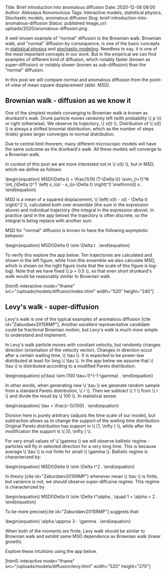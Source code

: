 Title: Brief introduction into anomalous diffusion
Date: 2020-12-08 08:00
Author: Aleksejus Kononovicius
Tags: Interactive models, statistical physics, Stochastic models, anomalous diffusion
Slug: brief-introduction-into-anomalous-diffusion
Status: published
Image_url: uploads/2020/anomalous-diffusion.png

A well-known example of "normal" diffusion is the Brownian walk. Brownian walk,
and "normal" diffusion by consequence, is one of the basic concepts in
[statistical physics](/tag/statistical-physics/) and
[stochastic modeling](/tag/stochastic-models/). Needless to say, it is one of
the most important concepts in our work. But in the empirical we can find
examples of different kind of diffusion, which notably faster (known as
super-diffusion) or notably slower (known as sub-diffusion) than the "normal"
diffusion.

In this post we will compare normal and anomalous diffusion from the
point-of-view of mean square displacement (abbr. MSD).<!--more-->

## Brownian walk - diffusion as we know it

One of the simplest models converging to Brownian walk is known as drunkard's
walk. Drunk particle moves randomly left (with probability \\\( p \\\)) or
right (otherwise). We observe its trajectory, \\\( x(t) \\\). Distribution of
\\\( x(t) \\\) is always a shifted binomial distribution, which as the number
of steps (trials) grows larger converges to normal distribution.

Due to central limit theorem, many different microscopic models will have the
same outcome as the drunkard's walk. All these models will converge to a
Brownian walk.

In context of this post we are more interested not in \\\( x(t) \\\), but in
MSD, which we define as follows:

\begin{equation}
    MSD(\Delta t) = \frac{1}{N (T-\Delta t)} \sum_{i=1}^N
        \int_{\Delta t}^T \left( x_i(s) - x_i(s-\Delta t) \right)^2
            \mathrm{d} s .
\end{equation}

MSD is a mean of a squared displacement,
\\\( \left( x(t) - x(t - \Delta t) \right)^2 \\\), calculated both over
ensemble (the sum in the expression above) and individual trajectory
(the integral in the expression above). In practice (and in the app below) the
trajectory is often discrete, so the integral is being replace with another
sum.

MSD for "normal" diffusion is known to have the following asymptotic behavior:

\begin{equation}
    MSD(\Delta t) \sim \Delta t .
\end{equation}

To verify this explore the app below. Ten trajectories are calculated and shown
in the left figure, while from this ensemble we also calculate MSD, which is
shown on the right figure (note that the scale of this figure is log-log). Note
that we have fixed \\\( p = 0.5 \\\), so that even short drunkard's walk would
be reasonably similar to Brownian walk.

[html5-interactive mode="iframe"
src="/uploads/models/diffusion/index.html" width="520" height="240"]

## Levy's walk - super-diffusion

Levy's walk is one of the typical examples of anomalous diffusion
[cite id="Zaburdaev2015RMP"]. Another excellent representative candidate could
be fractional Brownian motion, but Levy's walk is much more simple to
understand and implement.

In Levy's walk particle moves with constant velocity, but randomly changes
direction (orientation of the velocity vector). Changes in direction occur
after a certain waiting time, \\\( \tau \\\). It is expected to be power-law
distributed at least for long \\\( \tau \\\). In the app below we assume
that \\\( \tau \\\) is distributed according to a modified Pareto
distribution:

\begin{equation}
    p(\tau) \sim (100 \tau+1)^{-1-\gamma} .
\end{equation}

In other words, when generating new \\\( \tau \\\) we generate random sample
from a standard Pareto distribution, \\\( r \\\). Then we subtract \\\( 1 \\\)
from \\\( r \\\) and divide the result by \\\( 100 \\\). In statistical sense:

\begin{equation}
    \tau = \frac{r-1}{100} .
\end{equation}

Division here is purely arbitrary (adjusts the time scale of our model), but
subtraction allows us to change the support of the waiting time distribution.
Original Pareto distribution has support in \\\( [1, \infty ) \\\), while after
the modification the support is \\\( [0, \infty ) \\\).

For very small values of \\\( \gamma \\\) we will observe ballistic regime -
particles will fly in selected direction for a very long time. This is because
average \\\( \tau \\\) is not finite for small \\\( \gamma \\\). Ballistic
regime is characterized by:

\begin{equation}
    MSD(\Delta t) \sim \Delta t^2 .
\end{equation}

In theory [cite id="Zaburdaev2015RMP"] whenever mean \\\( \tau \\\) is finite,
but variance is not, we should observe super-diffusive regime. This regime is
characterized by

\begin{equation}
    MSD(\Delta t) \sim \Delta t^\alpha , \quad 1 < \alpha < 2 .
\end{equation}

To be more precise[cite id="Zaburdaev2015RMP"] suggests that:

\begin{equation}
    \alpha \approx 3 - \gamma .
\end{equation}

When both of the moments are finite, Levy walk should be similar to Brownian
walk and exhibit same MSD dependence as Brownian walk (linear growth).

Explore these intuitions using the app below.

[html5-interactive mode="iframe"
src="/uploads/models/diffusion/levy.html" width="520" height="270"]

